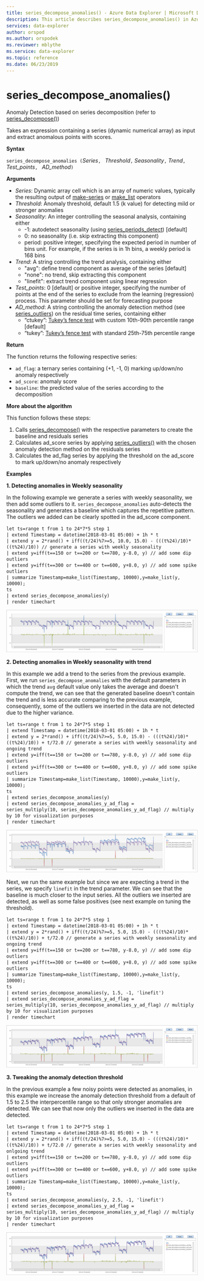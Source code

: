 ```yaml
---
title: series_decompose_anomalies() - Azure Data Explorer | Microsoft Docs
description: This article describes series_decompose_anomalies() in Azure Data Explorer.
services: data-explorer
author: orspod
ms.author: orspodek
ms.reviewer: mblythe
ms.service: data-explorer
ms.topic: reference
ms.date: 06/23/2019
---
```

# series_decompose_anomalies()

Anomaly Detection based on series decomposition (refer to [series_decompose()](series-decomposefunction.md)) 

Takes an expression containing a series (dynamic numerical array) as input and extract anomalous points with scores.

**Syntax**

`series_decompose_anomalies (`*Series*`, ` *Threshold*`,` *Seasonality*`,` *Trend*`, ` *Test_points*`, ` *AD_method*`)`

**Arguments**

* *Series*: Dynamic array cell which is an array of numeric values, typically the resulting output of [make-series](make-seriesoperator.md) or [make_list](makelist-aggfunction.md) operators
* *Threshold*: Anomaly threshold, default 1.5 (k value) for detecting mild or stronger anomalies
* *Seasonality*: An integer controlling the seasonal analysis, containing either
    * -1: autodetect seasonality (using [series_periods_detect](series-periods-detectfunction.md)) [default] 
    * 0: no seasonality (i.e. skip extracting this component)
    * period: positive integer, specifying the expected period in number of bins unit. For example, if the series is in 1h bins, a weekly period is 168 bins
* *Trend*: A string controlling the trend analysis, containing either    
    * "avg": define trend component as average of the series [default]
    * "none": no trend, skip extracting this component 
    * "linefit": extract trend component using linear regression
* *Test_points*: 0 [default] or positive integer, specifying the number of points at the end of the series to exclude from the learning (regression) process. This parameter should be set for forecasting purpose
* *AD_method*: A string controlling the anomaly detection method (see [series_outliers](series-outliersfunction.md)) on the residual time series, containing either    
    * “ctukey”: [Tukey’s fence test](https://en.wikipedia.org/wiki/Outlier#Tukey's_fences) with custom 10th-90th percentile range [default]
    * “tukey”: [Tukey’s fence test](https://en.wikipedia.org/wiki/Outlier#Tukey's_fences) with standard 25th-75th percentile range



**Return**

 The function returns the following respective series:

* `ad_flag`: a ternary series containing (+1, -1, 0) marking up/down/no anomaly respectively
* `ad_score`: anomaly score
* `baseline`: the predicted value of the series according to the decomposition

**More about the algorithm**

This function follows these steps:
1. Calls [series_decompose()](series-decomposefunction.md) with the respective parameters to create the baseline and residuals series
2. Calculates ad_score series by applying [series_outliers()](series-outliersfunction.md) with the chosen anomaly detection method on the residuals series
3. Calculates the ad_flag series by applying the threshold on the ad_score to mark up/down/no anomaly respectively
 
**Examples**

**1. Detecting anomalies in Weekly seasonality**

In the following example we generate a series with weekly seasonality, we then add some outliers to it. `series_decompose_anomalies` auto-detects the seasonality and generates a baseline which captures the repetitive pattern. The outliers we added can be clearly spotted in the ad_score component.

```kusto
let ts=range t from 1 to 24*7*5 step 1 
| extend Timestamp = datetime(2018-03-01 05:00) + 1h * t 
| extend y = 2*rand() + iff((t/24)%7>=5, 10.0, 15.0) - (((t%24)/10)*((t%24)/10)) // generate a series with weekly seasonality
| extend y=iff(t==150 or t==200 or t==780, y-8.0, y) // add some dip outliers
| extend y=iff(t==300 or t==400 or t==600, y+8.0, y) // add some spike outliers
| summarize Timestamp=make_list(Timestamp, 10000),y=make_list(y, 10000);
ts 
| extend series_decompose_anomalies(y)
| render timechart  
```
![alt text](./Images/samples/series-decompose-anomalies1.png "series-decompose-anomalies1")

**2. Detecting anomalies in Weekly seasonality with trend**

In this example we add a trend to the series from the previous example. First, we run `series_decompose_anomalies` with the default parameters in which the trend `avg` default value only takes the average and doesn't compute the trend, we can see that the generated baseline doesn't contain the trend and is less accurate comparing to the previous example, consequently, some of the outliers we inserted in the data are not detected due to the higher variance.

```kusto
let ts=range t from 1 to 24*7*5 step 1 
| extend Timestamp = datetime(2018-03-01 05:00) + 1h * t 
| extend y = 2*rand() + iff((t/24)%7>=5, 5.0, 15.0) - (((t%24)/10)*((t%24)/10)) + t/72.0 // generate a series with weekly seasonality and ongoing trend
| extend y=iff(t==150 or t==200 or t==780, y-8.0, y) // add some dip outliers
| extend y=iff(t==300 or t==400 or t==600, y+8.0, y) // add some spike outliers
| summarize Timestamp=make_list(Timestamp, 10000),y=make_list(y, 10000);
ts 
| extend series_decompose_anomalies(y)
| extend series_decompose_anomalies_y_ad_flag = 
series_multiply(10, series_decompose_anomalies_y_ad_flag) // multiply by 10 for visualization purposes
| render timechart   
```
![alt text](./Images/samples/series-decompose-anomalies2.png "series-decompose-anomalies2")

Next, we run the same example but since we are expecting a trend in the series, we specify `linefit` in the trend parameter. We can see that the baseline is much closer to the input series. All the outliers we inserted are detected, as well as some false positives (see next example on tuning the threshold).

```kusto
let ts=range t from 1 to 24*7*5 step 1 
| extend Timestamp = datetime(2018-03-01 05:00) + 1h * t 
| extend y = 2*rand() + iff((t/24)%7>=5, 5.0, 15.0) - (((t%24)/10)*((t%24)/10)) + t/72.0 // generate a series with weekly seasonality and ongoing trend
| extend y=iff(t==150 or t==200 or t==780, y-8.0, y) // add some dip outliers
| extend y=iff(t==300 or t==400 or t==600, y+8.0, y) // add some spike outliers
| summarize Timestamp=make_list(Timestamp, 10000),y=make_list(y, 10000);
ts 
| extend series_decompose_anomalies(y, 1.5, -1, 'linefit')
| extend series_decompose_anomalies_y_ad_flag = 
series_multiply(10, series_decompose_anomalies_y_ad_flag) // multiply by 10 for visualization purposes
| render timechart  
```
![alt text](./Images/samples/series-decompose-anomalies3.png "series-decompose-anomalies3")

**3. Tweaking the anomaly detection threshold**

In the previous example a few noisy points were detected as anomalies, in this example we increase the anomaly detection threshold from a default of 1.5 to 2.5 the interpercentile range so that only stronger anomalies are detected. We can see that now only the outliers we inserted in the data are detected.

```kusto
let ts=range t from 1 to 24*7*5 step 1 
| extend Timestamp = datetime(2018-03-01 05:00) + 1h * t 
| extend y = 2*rand() + iff((t/24)%7>=5, 5.0, 15.0) - (((t%24)/10)*((t%24)/10)) + t/72.0 // generate a series with weekly seasonality and onlgoing trend
| extend y=iff(t==150 or t==200 or t==780, y-8.0, y) // add some dip outliers
| extend y=iff(t==300 or t==400 or t==600, y+8.0, y) // add some spike outliers
| summarize Timestamp=make_list(Timestamp, 10000),y=make_list(y, 10000);
ts 
| extend series_decompose_anomalies(y, 2.5, -1, 'linefit')
| extend series_decompose_anomalies_y_ad_flag = 
series_multiply(10, series_decompose_anomalies_y_ad_flag) // multiply by 10 for visualization purposes
| render timechart  
```
![alt text](./Images/samples/series-decompose-anomalies4.png "series-decompose-anomalies4")